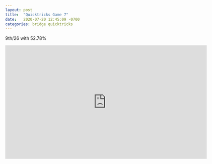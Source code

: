 ```yaml
---
layout: post
title:  "Quicktricks Game 7"
date:   2020-07-20 12:45:09 -0700
categories: bridge quicktricks
---
```


9th/26 with 52.78%

<iframe 
    width="640"
    height="360"
    src="https://www.youtube.com/embed/u0TA3P6syig"
    frameborder="0"
    allow="accelerometer;
    autoplay;
    encrypted-media;
    gyroscope;
    picture-in-picture"
    allowfullscreen>
</iframe>
